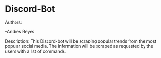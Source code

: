 # Discord-Bot

Authors:

-Andres Reyes

Description: This Discord-bot will be scraping popular trends from the most popular social media. The information will be scraped as requested by the users with a list of commands.
